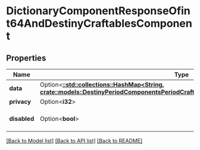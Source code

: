 # DictionaryComponentResponseOfint64AndDestinyCraftablesComponent

## Properties

Name | Type | Description | Notes
------------ | ------------- | ------------- | -------------
**data** | Option<[**::std::collections::HashMap<String, crate::models::DestinyPeriodComponentsPeriodCraftablesPeriodDestinyCraftablesComponent>**](Destiny.Components.Craftables.DestinyCraftablesComponent.md)> |  | [optional]
**privacy** | Option<**i32**> |  | [optional]
**disabled** | Option<**bool**> | If true, this component is disabled. | [optional]

[[Back to Model list]](../README.md#documentation-for-models) [[Back to API list]](../README.md#documentation-for-api-endpoints) [[Back to README]](../README.md)


